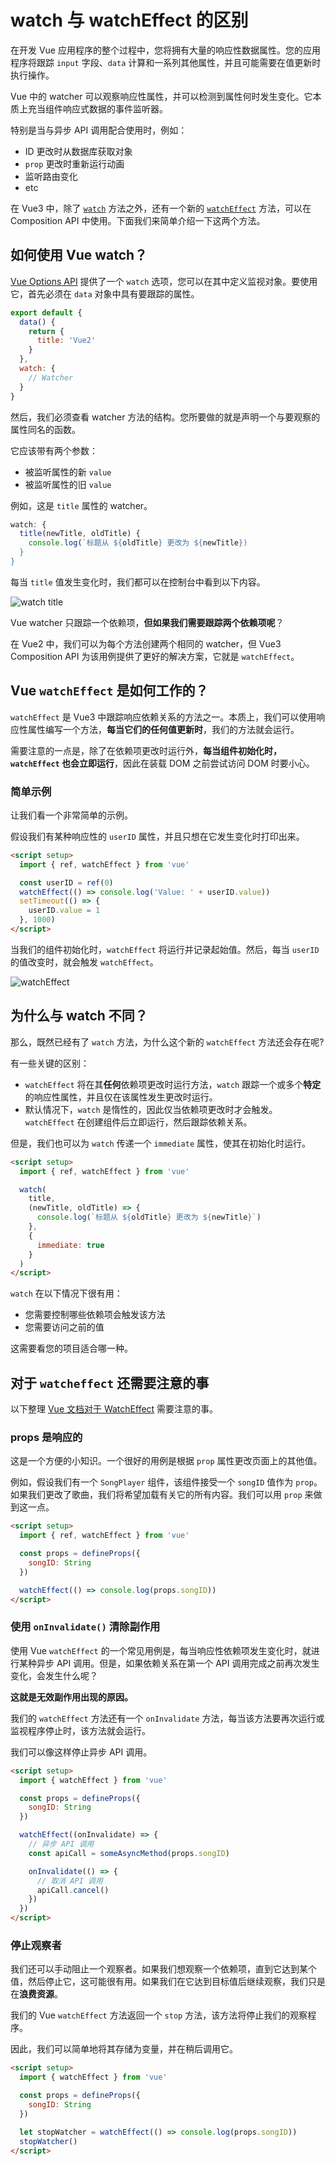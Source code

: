 # watch 与 watchEffect 的区别

在开发 Vue 应用程序的整个过程中，您将拥有大量的响应性数据属性。您的应用程序将跟踪 `input` 字段、`data` 计算和一系列其他属性，并且可能需要在值更新时执行操作。

Vue 中的 watcher 可以观察响应性属性，并可以检测到属性何时发生变化。它本质上充当组件响应式数据的事件监听器。

特别是当与异步 API 调用配合使用时，例如：

- ID 更改时从数据库获取对象
- `prop` 更改时重新运行动画
- 监听路由变化
- etc

在 Vue3 中，除了 [`watch`](https://vuejs.org/api/reactivity-core.html#watch) 方法之外，还有一个新的 [`watchEffect`](https://vuejs.org/api/reactivity-core.html#watcheffect) 方法，可以在 Composition API 中使用。下面我们来简单介绍一下这两个方法。

## 如何使用 Vue watch？

[Vue Options API](https://vuejs.org/api/) 提供了一个 `watch` 选项，您可以在其中定义监视对象。要使用它，首先必须在 `data` 对象中具有要跟踪的属性。

```js
export default {
  data() {
    return {
      title: 'Vue2'
    }
  },
  watch: {
    // Watcher
  }
}
```

然后，我们必须查看 watcher 方法的结构。您所要做的就是声明一个与要观察的属性同名的函数。

它应该带有两个参数：

- 被监听属性的新 `value`
- 被监听属性的旧 `value`

例如，这是 `title` 属性的 watcher。

```js
watch: {
  title(newTitle, oldTitle) {
    console.log(`标题从 ${oldTitle} 更改为 ${newTitle})
  }
}
```

每当 `title` 值发生变化时，我们都可以在控制台中看到以下内容。

![watch title](https://upload-images.jianshu.io/upload_images/18281896-15c48e35d55ec856.png?imageMogr2/auto-orient/strip%7CimageView2/2/w/1240)

Vue watcher 只跟踪一个依赖项，**但如果我们需要跟踪两个依赖项呢**？

在 Vue2 中，我们可以为每个方法创建两个相同的 watcher，但 Vue3 Composition API 为该用例提供了更好的解决方案，它就是 `watchEffect`。

## Vue `watchEffect` 是如何工作的？

`watchEffect` 是 Vue3 中跟踪响应依赖关系的方法之一。本质上，我们可以使用响应性属性编写一个方法，**每当它们的任何值更新时**，我们的方法就会运行。

需要注意的一点是，除了在依赖项更改时运行外，**每当组件初始化时，`watchEffect` 也会立即运行**，因此在装载 DOM 之前尝试访问 DOM 时要小心。

### 简单示例

让我们看一个非常简单的示例。

假设我们有某种响应性的 `userID` 属性，并且只想在它发生变化时打印出来。

```html
<script setup>
  import { ref, watchEffect } from 'vue'

  const userID = ref(0)
  watchEffect(() => console.log('Value: ' + userID.value))
  setTimeout(() => {
    userID.value = 1
  }, 1000)
</script>
```

当我们的组件初始化时，`watchEffect` 将运行并记录起始值。然后，每当 `userID` 的值改变时，就会触发 `watchEffect`。

![watchEffect](https://upload-images.jianshu.io/upload_images/18281896-80e8a547e8a4536b.png?imageMogr2/auto-orient/strip%7CimageView2/2/w/1240)

## 为什么与 watch 不同？

那么，既然已经有了 `watch` 方法，为什么这个新的 `watchEffect` 方法还会存在呢?

有一些关键的区别：

- `watchEffect` 将在其**任何**依赖项更改时运行方法，`watch` 跟踪一个或多个**特定**的响应性属性，并且仅在该属性发生更改时运行。
- 默认情况下，`watch` 是惰性的，因此仅当依赖项更改时才会触发。`watchEffect` 在创建组件后立即运行，然后跟踪依赖关系。

但是，我们也可以为 `watch` 传递一个 `immediate` 属性，使其在初始化时运行。

```html
<script setup>
  import { ref, watchEffect } from 'vue'

  watch(
    title,
    (newTitle, oldTitle) => {
      console.log(`标题从 ${oldTitle} 更改为 ${newTitle}`)
    },
    {
      immediate: true
    }
  )
</script>
```

`watch` 在以下情况下很有用：

- 您需要控制哪些依赖项会触发该方法
- 您需要访问之前的值

这需要看您的项目适合哪一种。

## 对于 `watcheffect` 还需要注意的事

以下整理 [Vue 文档对于 WatchEffect](https://v3.cn.vuejs.org/guide/reactivity-computed-watchers.html#watcheffect) 需要注意的事。

### props 是响应的

这是一个方便的小知识。一个很好的用例是根据 `prop` 属性更改页面上的其他值。

例如，假设我们有一个 `SongPlayer` 组件，该组件接受一个 `songID` 值作为 `prop`。如果我们更改了歌曲，我们将希望加载有关它的所有内容。我们可以用 `prop` 来做到这一点。

```html
<script setup>
  import { ref, watchEffect } from 'vue'

  const props = defineProps({
    songID: String
  })

  watchEffect(() => console.log(props.songID))
</script>
```

### 使用 `onInvalidate()` 清除副作用

使用 Vue `watchEffect` 的一个常见用例是，每当响应性依赖项发生变化时，就进行某种异步 API 调用。但是，如果依赖关系在第一个 API 调用完成之前再次发生变化，会发生什么呢？

**这就是无效副作用出现的原因。**

我们的 `watchEffect` 方法还有一个 `onInvalidate` 方法，每当该方法要再次运行或监视程序停止时，该方法就会运行。

我们可以像这样停止异步 API 调用。

```html
<script setup>
  import { watchEffect } from 'vue'

  const props = defineProps({
    songID: String
  })

  watchEffect((onInvalidate) => {
    // 异步 API 调用
    const apiCall = someAsyncMethod(props.songID)

    onInvalidate(() => {
      // 取消 API 调用
      apiCall.cancel()
    })
  })
</script>
```

### 停止观察者

我们还可以手动阻止一个观察者。如果我们想观察一个依赖项，直到它达到某个值，然后停止它，这可能很有用。如果我们在它达到目标值后继续观察，我们只是在**浪费资源**。

我们的 Vue `watchEffect` 方法返回一个 `stop` 方法，该方法将停止我们的观察程序。

因此，我们可以简单地将其存储为变量，并在稍后调用它。

```html
<script setup>
  import { watchEffect } from 'vue'

  const props = defineProps({
    songID: String
  })

  let stopWatcher = watchEffect(() => console.log(props.songID))
  stopWatcher()
</script>
```
